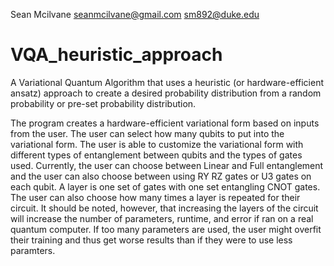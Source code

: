 Sean Mcilvane
seanmcilvane@gmail.com 
sm892@duke.edu

# VQA_heuristic_approach
A Variational Quantum Algorithm that uses a heuristic (or hardware-efficient ansatz) approach to create a desired probability distribution from a random probability or pre-set probability distribution.

The program creates a hardware-efficient variational form based on inputs from the user. The user can select how many qubits to put into the variational form. The user is able to customize the variational form with different types of entanglement between qubits and the types of gates used. Currently, the user can choose between Linear and Full entanglement and the user can also choose between using RY RZ gates or U3 gates on each qubit. A layer is one set of gates with one set entangling CNOT gates. The user can also choose how many times a layer is repeated for their circuit. It should be noted, however, that increasing the layers of the circuit will increase the number of parameters, runtime, and error if ran on a real quantum computer. If too many parameters are used, the user might overfit their training and thus get worse results than if they were to use less paramters.
